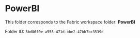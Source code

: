 # PowerBI

This folder corresponds to the Fabric workspace folder: **PowerBI**

Folder ID: `3bd86f0e-a555-471d-bbe2-47bb7bc3539d`
